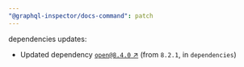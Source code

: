 ```yaml
---
"@graphql-inspector/docs-command": patch
---
```

dependencies updates:
  - Updated dependency [`open@8.4.0` ↗︎](https://www.npmjs.com/package/open/v/8.4.0) (from `8.2.1`, in `dependencies`)
